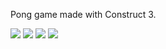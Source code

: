 Pong game made with Construct 3.

<div>
  <img src="./things/screenshots/1.png">
  <img src="./things/screenshots/2.png">
  <img src="./things/screenshots/3.png">
  <img src="./things/screenshots/4.png">
</div>
